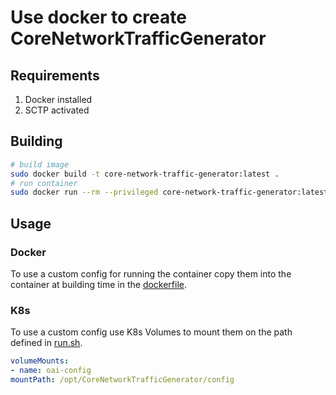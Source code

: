 # Use docker to create CoreNetworkTrafficGenerator

## Requirements

1. Docker installed
2. SCTP activated

## Building

```bash
# build image 
sudo docker build -t core-network-traffic-generator:latest .
# run container
sudo docker run --rm --privileged core-network-traffic-generator:latest
```

## Usage

### Docker

To use a custom config for running the container copy them into the container at building time in the [dockerfile](dockerfile).

### K8s

To use a custom config use K8s Volumes to mount them on the path defined in [run.sh](run.sh).

```yaml
volumeMounts:
- name: oai-config
mountPath: /opt/CoreNetworkTrafficGenerator/config
```

